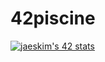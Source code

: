 # 42piscine


[![jaeskim's 42 stats](https://badge42.herokuapp.com/api/stats/rlinares?cursus=C%20Piscine&privacyEmail=true&privacyName=true)](https://github.com/JaeSeoKim/badge42)
